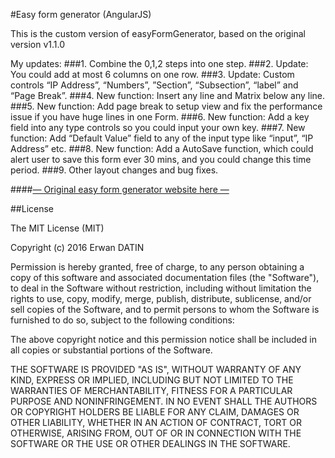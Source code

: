 #Easy form generator (AngularJS)

This is the custom version of easyFormGenerator, based on the original version v1.1.0

My updates:
###1. Combine the 0,1,2 steps into one step.
###2. Update: You could add at most 6 columns on one row.
###3. Update: Custom controls “IP Address”, “Numbers”, ”Section”, “Subsection”, “label” and “Page Break”.
###4. New function: Insert any line and Matrix below any line.
###5. New function: Add page break to setup view and fix the performance issue if you have huge lines in one Form.
###6. New function: Add a key field into any type controls so you could input your own key.
###7. New function: Add “Default Value” field to any of the input type like “input”, “IP Address” etc.
###8. New function: Add a AutoSave function, which could alert user to save this form ever 30 mins, and you could change this time period.
###9. Other layout changes and bug fixes.


####[— Original easy form generator website here —](http://mackentoch.github.io/easyFormGenerator/)



##License

The MIT License (MIT)

Copyright (c) 2016 Erwan DATIN

Permission is hereby granted, free of charge, to any person obtaining a copy
of this software and associated documentation files (the "Software"), to deal
in the Software without restriction, including without limitation the rights
to use, copy, modify, merge, publish, distribute, sublicense, and/or sell
copies of the Software, and to permit persons to whom the Software is
furnished to do so, subject to the following conditions:

The above copyright notice and this permission notice shall be included in
all  copies or substantial portions of the Software.

THE SOFTWARE IS PROVIDED "AS IS", WITHOUT WARRANTY OF ANY KIND, EXPRESS OR
IMPLIED, INCLUDING BUT NOT LIMITED TO THE WARRANTIES OF MERCHANTABILITY,
FITNESS FOR A PARTICULAR PURPOSE AND NONINFRINGEMENT. IN NO EVENT SHALL THE
AUTHORS OR COPYRIGHT HOLDERS BE LIABLE FOR ANY CLAIM, DAMAGES OR OTHER
LIABILITY, WHETHER IN AN ACTION OF CONTRACT, TORT OR OTHERWISE, ARISING FROM,
OUT OF OR IN CONNECTION WITH THE SOFTWARE OR THE USE OR OTHER DEALINGS IN
THE SOFTWARE.
